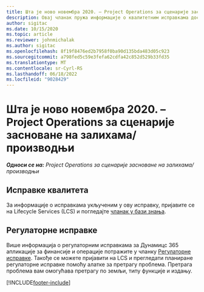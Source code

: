 ```yaml
---
title: Шта је ново новембра 2020. – Project Operations за сценарије засноване на залихама/производњи
description: Овај чланак пружа информације о квалитетним исправкама доступним у новембру 2020.
author: sigitac
ms.date: 10/15/2020
ms.topic: article
ms.reviewer: johnmichalak
ms.author: sigitac
ms.openlocfilehash: 8f19f8476ed2b7958f0ba90d135bda483d05c923
ms.sourcegitcommit: a798fed5c59e3fefa62cdfa42c852d529b33fd35
ms.translationtype: MT
ms.contentlocale: sr-Cyrl-RS
ms.lasthandoff: 06/18/2022
ms.locfileid: "9028429"
---
```

# <a name="whats-new-november-2020---project-operations-for-stockedproduction-based-scenarios"></a>Шта је ново новембра 2020. – Project Operations за сценарије засноване на залихама/производњи

_**Односи се на:** Project Operations за сценарије засноване на залихама/производњи_

## <a name="quality-updates"></a>Исправке квалитета

За информације о исправкама укљученим у ову исправку, пријавите се на Lifecycle Services (LCS) и погледајте [чланак у бази знања](https://fix.lcs.dynamics.com/Issue/Details?bugId=488609&amp;dbType=3&amp;qc=8251e8e1d5e2386de850599926c1adc3fec8e2ba25308036d22cdfe0a1c28fc7).

## <a name="regulatory-updates"></a>Регулаторне исправке

Више информација о регулаторним исправкама за Дyнамицс 365 апликације за финансије и операције потражите у чланку [Регулаторне исправке](/dynamics365/finance/localizations/regulatory-updates). Такође се можете пријавити на LCS и прегледати планиране регулаторне исправке помоћу алатке за претрагу проблема. Претрага проблема вам омогућава претрагу по земљи, типу функције и издању.


[!INCLUDE[footer-include](../../includes/footer-banner.md)]